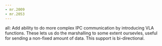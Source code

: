 ```yaml
---
- mr.2009
- mr.2053
---
```


all: Add ability to do more complex IPC communication by introducing VLA
functions. These lets us do the marshalling to some extent oursevles, useful
for sending a non-fixed amount of data. This support is bi-directional.
